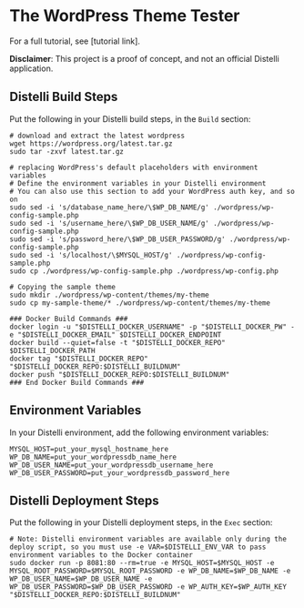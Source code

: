 # The WordPress Theme Tester

For a full tutorial, see [tutorial link].

**Disclaimer**: This project is a proof of concept, and not an official Distelli application.

## Distelli Build Steps
Put the following in your Distelli build steps, in the `Build` section:

```
# download and extract the latest wordpress
wget https://wordpress.org/latest.tar.gz
sudo tar -zxvf latest.tar.gz

# replacing WordPress's default placeholders with environment variables
# Define the environment variables in your Distelli environment
# You can also use this section to add your WordPress auth key, and so on
sudo sed -i 's/database_name_here/\$WP_DB_NAME/g' ./wordpress/wp-config-sample.php
sudo sed -i 's/username_here/\$WP_DB_USER_NAME/g' ./wordpress/wp-config-sample.php
sudo sed -i 's/password_here/\$WP_DB_USER_PASSWORD/g' ./wordpress/wp-config-sample.php
sudo sed -i 's/localhost/\$MYSQL_HOST/g' ./wordpress/wp-config-sample.php
sudo cp ./wordpress/wp-config-sample.php ./wordpress/wp-config.php

# Copying the sample theme
sudo mkdir ./wordpress/wp-content/themes/my-theme
sudo cp my-sample-theme/* ./wordpress/wp-content/themes/my-theme

### Docker Build Commands ###
docker login -u "$DISTELLI_DOCKER_USERNAME" -p "$DISTELLI_DOCKER_PW" -e "$DISTELLI_DOCKER_EMAIL" $DISTELLI_DOCKER_ENDPOINT
docker build --quiet=false -t "$DISTELLI_DOCKER_REPO" $DISTELLI_DOCKER_PATH
docker tag "$DISTELLI_DOCKER_REPO" "$DISTELLI_DOCKER_REPO:$DISTELLI_BUILDNUM"
docker push "$DISTELLI_DOCKER_REPO:$DISTELLI_BUILDNUM"
### End Docker Build Commands ###
```

## Environment Variables
In your Distelli environment, add the following environment variables:
```
MYSQL_HOST=put_your_mysql_hostname_here
WP_DB_NAME=put_your_wordpressdb_name_here
WP_DB_USER_NAME=put_your_wordpressdb_username_here
WP_DB_USER_PASSWORD=put_your_wordpressdb_password_here
```

## Distelli Deployment Steps
Put the following in your Distelli deployment steps, in the `Exec` section:

```
# Note: Distelli environment variables are available only during the deploy script, so you must use -e VAR=$DISTELLI_ENV_VAR to pass environment variables to the Docker container
sudo docker run -p 8081:80 --rm=true -e MYSQL_HOST=$MYSQL_HOST -e MYSQL_ROOT_PASSWORD=$MYSQL_ROOT_PASSWORD -e WP_DB_NAME=$WP_DB_NAME -e WP_DB_USER_NAME=$WP_DB_USER_NAME -e WP_DB_USER_PASSWORD=$WP_DB_USER_PASSWORD -e WP_AUTH_KEY=$WP_AUTH_KEY "$DISTELLI_DOCKER_REPO:$DISTELLI_BUILDNUM"
```
